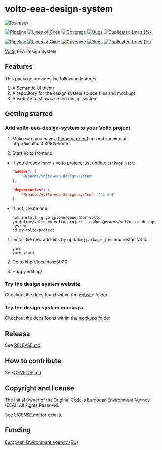 # volto-eea-design-system

[![Releases](https://img.shields.io/github/v/release/eea/volto-eea-design-system)](https://github.com/eea/volto-eea-design-system/releases)

[![Pipeline](https://ci.eionet.europa.eu/buildStatus/icon?job=volto-addons%2Fvolto-eea-design-system%2Fmaster&subject=master)](https://ci.eionet.europa.eu/view/Github/job/volto-addons/job/volto-eea-design-system/job/master/display/redirect)
[![Lines of Code](https://sonarqube.eea.europa.eu/api/project_badges/measure?project=volto-eea-design-system-master&metric=ncloc)](https://sonarqube.eea.europa.eu/dashboard?id=volto-eea-design-system-master)
[![Coverage](https://sonarqube.eea.europa.eu/api/project_badges/measure?project=volto-eea-design-system-master&metric=coverage)](https://sonarqube.eea.europa.eu/dashboard?id=volto-eea-design-system-master)
[![Bugs](https://sonarqube.eea.europa.eu/api/project_badges/measure?project=volto-eea-design-system-master&metric=bugs)](https://sonarqube.eea.europa.eu/dashboard?id=volto-eea-design-system-master)
[![Duplicated Lines (%)](https://sonarqube.eea.europa.eu/api/project_badges/measure?project=volto-eea-design-system-master&metric=duplicated_lines_density)](https://sonarqube.eea.europa.eu/dashboard?id=volto-eea-design-system-master)

[![Pipeline](https://ci.eionet.europa.eu/buildStatus/icon?job=volto-addons%2Fvolto-eea-design-system%2Fdevelop&subject=develop)](https://ci.eionet.europa.eu/view/Github/job/volto-addons/job/volto-eea-design-system/job/develop/display/redirect)
[![Lines of Code](https://sonarqube.eea.europa.eu/api/project_badges/measure?project=volto-eea-design-system-develop&metric=ncloc)](https://sonarqube.eea.europa.eu/dashboard?id=volto-eea-design-system-develop)
[![Coverage](https://sonarqube.eea.europa.eu/api/project_badges/measure?project=volto-eea-design-system-develop&metric=coverage)](https://sonarqube.eea.europa.eu/dashboard?id=volto-eea-design-system-develop)
[![Bugs](https://sonarqube.eea.europa.eu/api/project_badges/measure?project=volto-eea-design-system-develop&metric=bugs)](https://sonarqube.eea.europa.eu/dashboard?id=volto-eea-design-system-develop)
[![Duplicated Lines (%)](https://sonarqube.eea.europa.eu/api/project_badges/measure?project=volto-eea-design-system-develop&metric=duplicated_lines_density)](https://sonarqube.eea.europa.eu/dashboard?id=volto-eea-design-system-develop)


[Volto](https://github.com/plone/volto) EEA Design System

## Features

This package provides the following features:

1. A Semantic UI theme
2. A repository for the design system source files and mockups
3. A website to showcase the design system

## Getting started

### Add volto-eea-design-system to your Volto project

1. Make sure you have a [Plone backend](https://plone.org/download) up-and-running at http://localhost:8080/Plone

1. Start Volto frontend

- If you already have a volto project, just update `package.json`:

  ```JSON
  "addons": [
      "@eeacms/volto-eea-design-system"
  ],

  "dependencies": {
      "@eeacms/volto-eea-design-system": "^1.0.0"
  }
  ```

- If not, create one:

  ```
  npm install -g yo @plone/generator-volto
  yo @plone/volto my-volto-project --addon @eeacms/volto-eea-design-system
  cd my-volto-project
  ```

1. Install the new add-ons by updating `package.json` and restart Volto:

   ```
   yarn
   yarn start
   ```

2. Go to http://localhost:3000

3. Happy editing!

### Try the design system website

Checkout the docs found within the [website](https://github.com/eea/volto-eea-design-system/blob/develop/website/README.md) folder

### Try the design system mockups

Checkout the docs found within the [mockups](https://github.com/eea/volto-eea-design-system/blob/develop/mockups/README.md) folder

## Release

See [RELEASE.md](https://github.com/eea/volto-eea-design-system/blob/master/RELEASE.md).

## How to contribute

See [DEVELOP.md](https://github.com/eea/volto-eea-design-system/blob/develop/DEVELOP.md).

## Copyright and license

The Initial Owner of the Original Code is European Environment Agency (EEA).
All Rights Reserved.

See [LICENSE.md](https://github.com/eea/volto-eea-design-system/blob/develop/LICENSE.md) for details.

## Funding

[European Environment Agency (EU)](http://eea.europa.eu)
